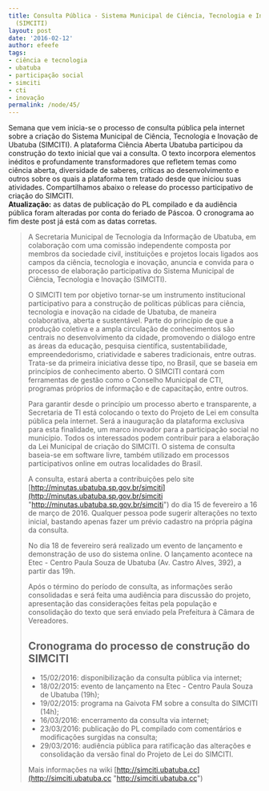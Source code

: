 ```yaml
---
title: Consulta Pública - Sistema Municipal de Ciência, Tecnologia e Inovação de Ubatuba
  (SIMCITI)
layout: post
date: '2016-02-12'
author: efeefe
tags:
- ciência e tecnologia
- ubatuba
- participação social
- simciti
- cti
- inovação
permalink: /node/45/
---
```


Semana que vem inicia-se o processo de consulta pública pela internet sobre a criação do Sistema Municipal de Ciência, Tecnologia e Inovação de Ubatuba (SIMCITI). A plataforma Ciência Aberta Ubatuba participou da construção do texto inicial que vai a consulta. O texto incorpora elementos inéditos e profundamente transformadores que refletem temas como ciência aberta, diversidade de saberes, críticas ao desenvolvimento e outros sobre os quais a plataforma tem tratado desde que iniciou suas atividades. Compartilhamos abaixo o release do processo participativo de criação do SIMCITI.  
**Atualização:** as datas de publicação do PL compilado e da audiência pública foram alteradas por conta do feriado de Páscoa. O cronograma ao fim deste post já está com as datas corretas.

> A Secretaria Municipal de Tecnologia da Informação de Ubatuba, em colaboração com uma comissão independente composta por membros da sociedade civil, instituições e projetos locais ligados aos campos da ciência, tecnologia e inovação, anuncia e convida para o processo de elaboração participativa do Sistema Municipal de Ciência, Tecnologia e Inovação (SIMCITI).
>
> O SIMCITI tem por objetivo tornar-se um instrumento institucional participativo para a construção de políticas públicas para ciência, tecnologia e inovação na cidade de Ubatuba, de maneira colaborativa, aberta e sustentável. Parte do princípio de que a produção coletiva e a ampla circulação de conhecimentos são centrais no desenvolvimento da cidade, promovendo o diálogo entre as áreas da educação, pesquisa científica, sustentabilidade, empreendedorismo, criatividade e saberes tradicionais, entre outras. Trata-se da primeira iniciativa desse tipo, no Brasil, que se baseia em princípios de conhecimento aberto. O SIMCITI contará com ferramentas de gestão como o Conselho Municipal de CTI, programas próprios de informação e de capacitação, entre outros.
>
> Para garantir desde o princípio um processo aberto e transparente, a Secretaria de TI está colocando o texto do Projeto de Lei em consulta pública pela internet. Será a inauguração da plataforma exclusiva para esta finalidade, um marco inovador para a participação social no município. Todos os interessados podem contribuir para a elaboração da Lei Municipal de criação do SIMCITI. O sistema de consulta baseia-se em software livre, também utilizado em processos participativos online em outras localidades do Brasil.
>
> A consulta, estará aberta a contribuições pelo site [http://minutas.ubatuba.sp.gov.br/simciti](http://minutas.ubatuba.sp.gov.br/simciti "http://minutas.ubatuba.sp.gov.br/simciti") do dia 15 de fevereiro a 16 de março de 2016. Qualquer pessoa pode sugerir alterações no texto inicial, bastando apenas fazer um prévio cadastro na própria página da consulta.
>
> No dia 18 de fevereiro será realizado um evento de lançamento e demonstração de uso do sistema online. O lançamento acontece na Etec - Centro Paula Souza de Ubatuba (Av. Castro Alves, 392), a partir das 19h.
>
> Após o término do período de consulta, as informações serão consolidadas e será feita uma audiência para discussão do projeto, apresentação das considerações feitas pela população e consolidação do texto que será enviado pela Prefeitura à Câmara de Vereadores.
>
> ## Cronograma do processo de construção do SIMCITI
>
> * 15/02/2016: disponibilização da consulta pública via internet;
> * 18/02/2015: evento de lançamento na Etec - Centro Paula Souza de Ubatuba (19h);
> * 19/02/2015: programa na Gaivota FM sobre a consulta do SIMCITI (14h);
> * 16/03/2016: encerramento da consulta via internet;
> * 23/03/2016: publicação do PL compilado com comentários e modificações surgidas na consulta;
> * 29/03/2016: audiência pública para ratificação das alterações e consolidação da versão final do Projeto de Lei do SIMCITI.
>
> Mais informações na wiki [http://simciti.ubatuba.cc](http://simciti.ubatuba.cc "http://simciti.ubatuba.cc")